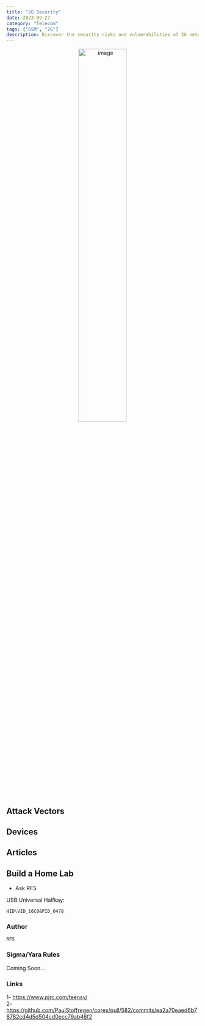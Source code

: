 ```yaml
---
title: "2G Security"
date: 2023-09-27
category: "Telecom"
tags: ["GSM", "2G"]
description: Discover the security risks and vulnerabilities of 2G networks. Learn about best practices for protecting your data and devices on outdated 2G infrastructure.
---
```


<p align="center">
  <img src="/images/teensy.jpg" alt="image" width="50%" height="50%">
</p>

## Attack Vectors

## Devices

## Articles



## Build a Home Lab

- Ask RFS

USB Universal Halfkay:
```text
HID\VID_16C0&PID_0478
```


### Author

```text
RFS
```

### Sigma/Yara Rules

Coming Soon...

### Links

1- https://www.pjrc.com/teensy/ \
2- https://github.com/PaulStoffregen/cores/pull/582/commits/ea2a70eaed6b78782cd4d5d504cd0ecc79ab46f2
